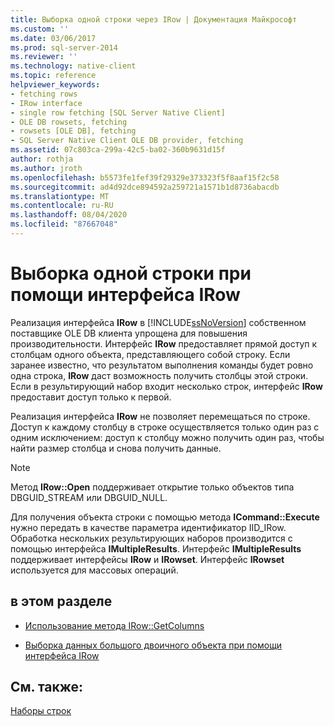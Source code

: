 ```yaml
---
title: Выборка одной строки через IRow | Документация Майкрософт
ms.custom: ''
ms.date: 03/06/2017
ms.prod: sql-server-2014
ms.reviewer: ''
ms.technology: native-client
ms.topic: reference
helpviewer_keywords:
- fetching rows
- IRow interface
- single row fetching [SQL Server Native Client]
- OLE DB rowsets, fetching
- rowsets [OLE DB], fetching
- SQL Server Native Client OLE DB provider, fetching
ms.assetid: 07c803ca-299a-42c5-ba02-360b9631d15f
author: rothja
ms.author: jroth
ms.openlocfilehash: b5573fe1fef39f29329e373323f5f8aaf15f2c58
ms.sourcegitcommit: ad4d92dce894592a259721a1571b1d8736abacdb
ms.translationtype: MT
ms.contentlocale: ru-RU
ms.lasthandoff: 08/04/2020
ms.locfileid: "87667048"
---
```

# <a name="fetching-a-single-row-with-irow"></a>Выборка одной строки при помощи интерфейса IRow
  Реализация интерфейса **IRow** в [!INCLUDE[ssNoVersion](../../includes/ssnoversion-md.md)] собственном поставщике OLE DB клиента упрощена для повышения производительности. Интерфейс **IRow** предоставляет прямой доступ к столбцам одного объекта, представляющего собой строку. Если заранее известно, что результатом выполнения команды будет ровно одна строка, **IRow** даст возможность получить столбцы этой строки. Если в результирующий набор входит несколько строк, интерфейс **IRow** предоставит доступ только к первой.  
  
 Реализация интерфейса **IRow** не позволяет перемещаться по строке. Доступ к каждому столбцу в строке осуществляется только один раз с одним исключением: доступ к столбцу можно получить один раз, чтобы найти размер столбца и снова получить данные.  
  
> [!NOTE]  
>  Метод **IRow::Open** поддерживает открытие только объектов типа DBGUID_STREAM или DBGUID_NULL.  
  
 Для получения объекта строки с помощью метода **ICommand::Execute** нужно передать в качестве параметра идентификатор IID_IRow. Обработка нескольких результирующих наборов производится с помощью интерфейса **IMultipleResults**. Интерфейс **IMultipleResults** поддерживает интерфейсы **IRow** и **IRowset**. Интерфейс **IRowset** используется для массовых операций.  
  
## <a name="in-this-section"></a>в этом разделе  
  
-   [Использование метода IRow::GetColumns](using-irow-getcolumns.md)  
  
-   [Выборка данных большого двоичного объекта при помощи интерфейса IRow](../../database-engine/dev-guide/fetching-blob-data-using-irow.md)  
  
## <a name="see-also"></a>См. также:  
 [Наборы строк](rowsets.md)  
  
  
